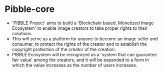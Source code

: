 # Pibble-core

- 'PIBBLE Project' aims to build a 'Blockchain based, Monetized Image Ecosystem' to enable image creators to take proper rights to their creations.
- This will serve as a platform for anyone to become an image seller and consumer, to protect the rights of the creator and to establish the copyright protection of the creator of the creation.
- PIBBLE Ecosystem will be recognized as a 'system that can guarantee fair value' among the creators, and it will be expanded to a form in which the value increases as the number of users increases.
